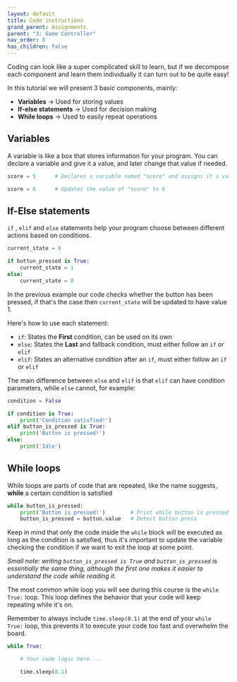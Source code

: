 ```yaml
---
layout: default
title: Code instructions
grand_parent: Assignments
parent: "3: Game Controller"
nav_order: 0
has_children: false
---
```


Coding can look like a super complicated skill to learn, but if we decompose each component and learn them individually it can turn out to be quite easy!

In this tutorial we will present 3 basic components, mainly:
- **Variables** -> Used for storing values
- **If-else statements** -> Used for decision making
- **While loops** -> Used to easily repeat operations

## Variables
A variable is like a box that stores information for your program. You can declare a variable and give it a value, and later change that value if needed.

```python
score = 5      # Declares a variable named "score" and assigns it a value of 5

score = 6      # Updates the value of "score" to 6
```

## If-Else statements

`if` , `elif` and `else` statements help your program choose between different actions based on conditions.

```python
current_state = 0

if buttun_pressed is True:
    current_state = 1
else:
    current_state = 0
```

In the previous example our code checks whether the button has been pressed, if that's the case then `current_state` will be updated to have value 1.

Here's how to use each statement:

- `if`: States the **First** condition, can be used on its own
- `else`: States the **Last** and fallback condition, must either follow an `if` or `elif`
- `elif`: States an alternative condition after an `if`, must either follow an `if` or `elif`

The main difference between `else` and `elif` is that `elif` can have condition parameters, while `else` cannot, for example:

```python
condition = False

if condition is True:
    print('Condition satisfied!')
elif button_is_pressed is True:
    print('Button is pressed!')
else:
    print('Idle')
```


## While loops
While loops are parts of code that are repeated, like the name suggests, **while** a certain condition is satisfied

```python
while button_is_pressed:
    print('Button is pressed!')        # Print while button is pressed
    button_is_pressed = button.value   # Detect button press
```

Keep in mind that only the code inside the `while` block will be executed as long as the 
condition is satisfied, thus it's important to update the variable checking the condition if we want to exit the loop at some point.

_Small note: writing `button_is_pressed is True` and `button_is_pressed` is essentially the same thing, although the first one makes it easier to understand the code while reading it._

The most common while loop you will see during this course is the `while True:` loop.
This loop defines the behavior that your code will keep repeating while it's on.

Remember to always include  `time.sleep(0.1)` at the end of your `while True:` loop, this prevents it to execute your code too fast and overwhelm the board.

```python
while True:

    # Your code logic here....

    time.sleep(0.1)
```